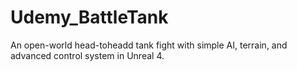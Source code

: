 # Udemy_BattleTank
An open-world head-toheadd tank fight with simple AI, terrain, and advanced control system in Unreal 4.
